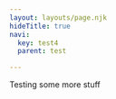 ```yaml
---
layout: layouts/page.njk
hideTitle: true
navi:
  key: test4
  parent: test

---
```


Testing some more stuff

